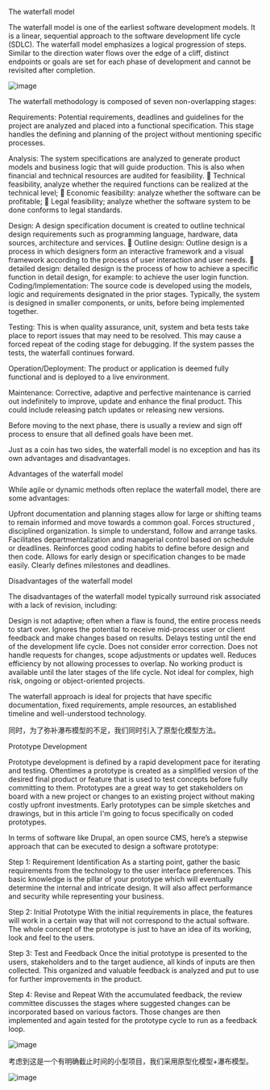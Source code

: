 
The waterfall model

The waterfall model is one of the earliest software development models. It is a linear, sequential approach to the software development life cycle (SDLC). 
The waterfall model emphasizes a logical progression of steps. Similar to the direction water flows over the edge of a cliff, distinct endpoints or goals are set for each phase of development and cannot be revisited after completion. 


![image](https://user-images.githubusercontent.com/45390078/115988985-e387f800-a5b3-11eb-8147-c65f7b861610.png)

The waterfall methodology is composed of seven non-overlapping stages:

Requirements: Potential requirements, deadlines and guidelines for the project are analyzed and placed into a functional specification. This stage handles the defining and planning of the project without mentioning specific processes.

Analysis: The system specifications are analyzed to generate product models and business logic   that will guide production. This is also when financial and technical resources are audited for feasibility.
	Technical feasibility, analyze whether the required functions can be realized at the technical level;
	Economic feasibility: analyze whether the software can be profitable;
	Legal feasibility; analyze whether the software system to be done conforms to legal standards.

Design: A design specification document is created to outline technical design requirements such as programming language, hardware, data sources, architecture and services.
	Outline design: Outline design is a process in which designers form an interactive framework and a visual framework according to the process of user interaction and user needs.
	detailed design: detailed design is the process of how to achieve a specific function in detail design, for example: to achieve the user login function.
Coding/Implementation: The source code is developed using the models, logic and requirements designated in the prior stages. Typically, the system is designed in smaller components, or units, before being implemented together.

Testing: This is when quality assurance, unit,  system   and  beta tests take place to report issues that may need to be resolved. This may cause a forced repeat of the coding stage for debugging. If the system passes the tests, the waterfall continues forward.

Operation/Deployment: The product or application is deemed fully functional and is deployed to a live environment.

Maintenance: Corrective, adaptive and perfective maintenance is carried out indefinitely to improve, update and enhance the final product. This could include releasing  patch   updates or releasing new versions.

Before moving to the next phase, there is usually a review and sign off process to ensure that all defined goals have been met.




Just as a coin has two sides, the waterfall model is no exception and has its own advantages and disadvantages.


Advantages of the waterfall model

While agile or dynamic methods often replace the waterfall model, there are some advantages:

Upfront documentation and planning stages allow for large or shifting teams to remain informed and move towards a common goal.
Forces structured , disciplined organization.
Is simple to understand, follow and arrange tasks.
Facilitates departmentalization and managerial control based on schedule or deadlines.
Reinforces good coding habits to define before design and then code.
Allows for early design or specification changes to be made easily.
Clearly defines milestones and deadlines.

Disadvantages of the waterfall model

The disadvantages of the waterfall model typically surround risk associated with a lack of revision, including:

Design is not adaptive; often when a flaw is found, the entire process needs to start over.
Ignores the potential to receive mid-process user or client feedback and make changes based on results.
Delays testing until the end of the development life cycle.
Does not consider error correction.
Does not handle requests for changes, scope adjustments or updates well.
Reduces efficiency by not allowing processes to overlap.
No working product is available until the later stages of the life cycle.
Not ideal for complex, high risk, ongoing or object-oriented projects.

The waterfall approach is ideal for projects that have specific documentation, fixed requirements, ample resources, an established timeline and well-understood technology. 

同时，为了弥补瀑布模型的不足，我们同时引入了原型化模型方法。

Prototype Development

Prototype development is defined by a rapid development pace for iterating and testing. Oftentimes a prototype is created as a simplified version of the desired final product or feature that is used to test concepts before fully committing to them. Prototypes are a great way to get stakeholders on board with a new project or changes to an existing project without making costly upfront investments. Early prototypes can be simple sketches and drawings, but in this article I'm going to focus specifically on coded prototypes.

In terms of software like Drupal, an open source CMS, here’s a stepwise approach that can be executed to design a software prototype:

Step 1: Requirement Identification
As a starting point, gather the basic requirements from the technology to the user interface preferences. This basic knowledge is the pillar of your prototype which will eventually determine the internal and intricate design. It will also affect performance and security while representing your business.  

Step 2: Initial Prototype
With the initial requirements in place, the features will work in a certain way that will not correspond to the actual software. The whole concept of the prototype is just to have an idea of its working, look and feel to the users.  

Step 3: Test and Feedback 
Once the initial prototype is presented to the users, stakeholders and to the target audience, all kinds of inputs are then collected. This organized and valuable feedback is analyzed and put to use for further improvements in the product. 

Step 4: Revise and Repeat
With the accumulated feedback, the review committee discusses the stages where suggested changes can be incorporated based on various factors. Those changes are then implemented and again tested for the prototype cycle to run as a feedback loop. 



![image](https://user-images.githubusercontent.com/45390078/115992771-53ec4480-a5c7-11eb-99ec-566a51a2a584.png)


考虑到这是一个有明确截止时间的小型项目，我们采用原型化模型+瀑布模型。

![image](https://user-images.githubusercontent.com/45390078/115993189-9c0c6680-a5c9-11eb-89db-f54c63723c03.png)
